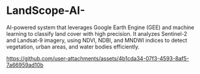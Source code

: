 # LandScope-AI-
AI-powered system that leverages Google Earth Engine (GEE) and machine learning to classify land cover with high precision. It analyzes Sentinel-2 and Landsat-9 imagery, using NDVI, NDBI, and MNDWI indices to detect vegetation, urban areas, and water bodies efficiently.










https://github.com/user-attachments/assets/4b1cda34-07f3-4593-8af5-7a66959ad10b





